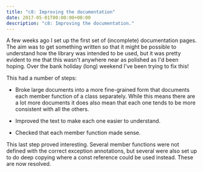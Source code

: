 ```yaml
---
title: "c8: Improving the documentation"
date: 2017-05-01T00:00:00+00:00
description: "c8: Improving the documentation."
---
```

A few weeks ago I set up the first set of (incomplete) documentation pages.  The aim was to get something written
so that it might be possible to understand how the library was intended to be used, but it was pretty evident to
me that this wasn't anywhere near as polished as I'd been hoping.  Over the bank holiday (long) weekend I've been
trying to fix this!

This had a number of steps:

* Broke large documents into a more fine-grained form that documents each member function of a class separately.
  While this means there are a lot more documents it does also mean that each one tends to be more consistent
  with all the others.

* Improved the text to make each one easier to understand.

* Checked that each member function made sense.

This last step proved interesting.  Several member functions were not defined with the correct exception
annotations, but several were also set up to do deep copying where a const reference could be used instead.
These are now resolved.

